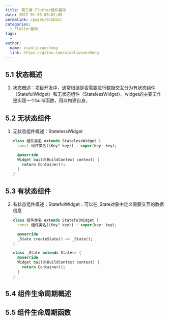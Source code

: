 ```yaml
---
title: 第五章 Flutter组件基础
date: 2022-01-03 00:01:05
permalink: /pages/9cbbb1/
categories:
  - Flutter基础
tags:
  - 
author: 
  name: xiaoliuxuesheng
  link: https://gitee.com/xiaoliuxuesheng
---
```


## 5.1 状态概述

1. 状态概述：项目开发中，通常根据是否需要进行数据交互分为有状态组件（StatefulWidget）和无状态组件（StatelessWidget）。widget的主要工作是实现一个build函数，用以构建自身。


## 5.2 无状态组件

1. 无状态组件概述：StatelessWidget

   ```dart
   class 组件类名 extends StatelessWidget {
     const 组件类名({Key? key}) : super(key: key);
   
     @override
     Widget build(BuildContext context) {
       return Container();
     }
   }
   ```

## 5.3 有状态组件

2. 有状态组件概述：StatefulWidget：可以在_State对象中定义需要交互的数据信息

   ```dart
   class 组件类名 extends StatefulWidget {
     const 组件类名({Key? key}) : super(key: key);
   
     @override
     _State createState() => _State();
   }
   
   class _State extends State<> {
     @override
     Widget build(BuildContext context) {
       return Container();
     }
   }
   ```

## 5.4 组件生命周期概述

## 5.5 组件生命周期函数

